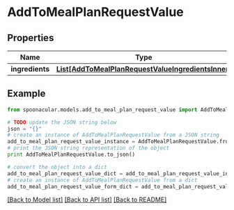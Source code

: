 # AddToMealPlanRequestValue


## Properties

Name | Type | Description | Notes
------------ | ------------- | ------------- | -------------
**ingredients** | [**List[AddToMealPlanRequestValueIngredientsInner]**](AddToMealPlanRequestValueIngredientsInner.md) |  | 

## Example

```python
from spoonacular.models.add_to_meal_plan_request_value import AddToMealPlanRequestValue

# TODO update the JSON string below
json = "{}"
# create an instance of AddToMealPlanRequestValue from a JSON string
add_to_meal_plan_request_value_instance = AddToMealPlanRequestValue.from_json(json)
# print the JSON string representation of the object
print AddToMealPlanRequestValue.to_json()

# convert the object into a dict
add_to_meal_plan_request_value_dict = add_to_meal_plan_request_value_instance.to_dict()
# create an instance of AddToMealPlanRequestValue from a dict
add_to_meal_plan_request_value_form_dict = add_to_meal_plan_request_value.from_dict(add_to_meal_plan_request_value_dict)
```
[[Back to Model list]](../README.md#documentation-for-models) [[Back to API list]](../README.md#documentation-for-api-endpoints) [[Back to README]](../README.md)


